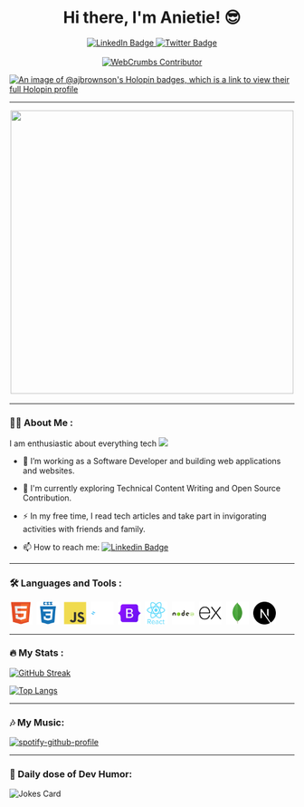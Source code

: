 <div id="header" align="center">
  <h1>
    Hi there, I'm Anietie! &#128526;
  </h1>

  <div id="badges" align="center">
    <a href="www.linkedin.com/in/anietie-brownson-b874a4267">
      <img src="https://img.shields.io/badge/LinkedIn-blue?style=for-the-badge&logo=linkedin&logoColor=white" alt="LinkedIn Badge"/>
    </a>
    <a href="https://twitter.com/TechieAnni">
      <img src="https://img.shields.io/badge/Twitter-blue?style=for-the-badge&logo=twitter&logoColor=white" alt="Twitter Badge"/>
    </a>
  </div>

  <img src="https://komarev.com/ghpvc/?username=AJBrownson&style=flat-square&color=blue" alt=""/>
</div>

<div id="contributor-badges" align="center">
  <a href="https://github.com/webcrumbs-community/webcrumbs">
  <img
    src="https://github.com/webcrumbs-community/webcrumbs/blob/main/src/img/contributor-badge.png"
    alt="WebCrumbs Contributor"
    width="200px"
  />
</a>
</div>

[![An image of @ajbrownson's Holopin badges, which is a link to view their full Holopin profile](https://holopin.me/ajbrownson)](https://holopin.io/@ajbrownson)


---

<div align='center'>
  <img src='https://media.giphy.com/media/R03zWv5p1oNSQd91EP/giphy.gif' width="500" height="500" />
</div>

---

### :man_technologist: About Me :
I am enthusiastic about everything tech <img src="https://media.giphy.com/media/WUlplcMpOCEmTGBtBW/giphy.gif" width="30">

- :telescope: I’m working as a Software Developer and building web applications and websites.

- :seedling: I'm currently exploring Technical Content Writing and Open Source Contribution.

- :zap: In my free time, I read tech articles and take part in invigorating activities with friends and family.

- :mailbox: How to reach me: [![Linkedin Badge](https://img.shields.io/badge/-Anietie-blue?style=flat&logo=Linkedin&logoColor=white)](www.linkedin.com/in/anietie-brownson-b874a4267)

---

### :hammer_and_wrench: Languages and Tools :
<div>
  <img src="https://github.com/devicons/devicon/blob/master/icons/html5/html5-original.svg" title="HTML5" alt="HTML" width="40" height="40"/>&nbsp;
  <img src="https://github.com/devicons/devicon/blob/master/icons/css3/css3-plain-wordmark.svg"  title="CSS3" alt="CSS" width="40" height="40"/>&nbsp;
  <img src="https://github.com/devicons/devicon/blob/master/icons/javascript/javascript-original.svg" title="JavaScript" alt="JavaScript" width="40" height="40"/>&nbsp;
  <img src='https://github.com/devicons/devicon/blob/master/icons/tailwindcss/tailwindcss-original-wordmark.svg' title="TailwindCSS" alt="TailwindCSS" width="40" height="40"/>&nbsp;
  <img src='https://github.com/devicons/devicon/blob/master/icons/bootstrap/bootstrap-original.svg' title="Bootstrap alt="Bootstrap" width="40" height="40"/>&nbsp;
  <img src="https://github.com/devicons/devicon/blob/master/icons/react/react-original-wordmark.svg" title="React" alt="React" width="40" height="40"/>&nbsp;
  <img src="https://github.com/devicons/devicon/blob/master/icons/nodejs/nodejs-original-wordmark.svg" title="NodeJS" alt="NodeJS" width="40" height="40"/>&nbsp;
  <img src='https://github.com/devicons/devicon/blob/master/icons/express/express-original.svg' title="ExpressJS" alt="ExpressJS" width="40" height="40"/>&nbsp;
  <img src='https://github.com/devicons/devicon/blob/master/icons/mongodb/mongodb-original.svg' title="MongoDB" alt="MongoDB" width="40" height="40"/>&nbsp;
  <img src='https://github.com/devicons/devicon/blob/master/icons/nextjs/nextjs-original.svg' title="NextJS" alt="NextJS" width="40" height="40"/>&nbsp;
</div>

---

### :fire: My Stats :
[![GitHub Streak](http://github-readme-streak-stats.herokuapp.com?user=AJBrownson&theme=dark&background=000000)](https://git.io/streak-stats)

[![Top Langs](https://github-readme-stats.vercel.app/api/top-langs/?username=AJBrownson&layout=compact&theme=vision-friendly-dark)](https://github.com/anuraghazra/github-readme-stats)

---

### &#127926; My Music:
[![spotify-github-profile](https://spotify-github-profile.vercel.app/api/view?uid=31nxepulhpqbyrknigjiebqgt3x4&cover_image=true&theme=default&show_offline=false&background_color=121212&interchange=true&bar_color=53b14f&bar_color_cover=false)](https://spotify-github-profile.vercel.app/api/view?uid=31nxepulhpqbyrknigjiebqgt3x4&redirect=true)

---

### &#129315; Daily dose of Dev Humor:
![Jokes Card](https://readme-jokes.vercel.app/api?hideBorder)



<!--
**AJBrownson/AJBrownson** is a ✨ _special_ ✨ repository because its `README.md` (this file) appears on your GitHub profile.

Here are some ideas to get you started:

- 🔭 I’m currently working on ...
- 🌱 I’m currently learning ...
- 👯 I’m looking to collaborate on ...
- 🤔 I’m looking for help with ...
- 💬 Ask me about ...
- 📫 How to reach me: ...
- 😄 Pronouns: ...
- ⚡ Fun fact: ...
-->
